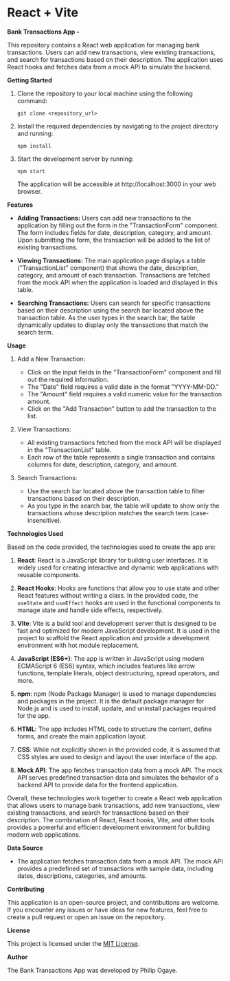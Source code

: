 # React + Vite

**Bank Transactions App -**

This repository contains a React web application for managing bank transactions. Users can add new transactions, view existing transactions, and search for transactions based on their description. The application uses React hooks and fetches data from a mock API to simulate the backend.

**Getting Started**

1. Clone the repository to your local machine using the following command:
   ```
   git clone <repository_url>
   ```

2. Install the required dependencies by navigating to the project directory and running:
   ```
   npm install
   ```

3. Start the development server by running:
   ```
   npm start
   ```
   The application will be accessible at http://localhost:3000 in your web browser.

**Features** 

- **Adding Transactions:** Users can add new transactions to the application by filling out the form in the "TransactionForm" component. The form includes fields for date, description, category, and amount. Upon submitting the form, the transaction will be added to the list of existing transactions.

- **Viewing Transactions:** The main application page displays a table ("TransactionList" component) that shows the date, description, category, and amount of each transaction. Transactions are fetched from the mock API when the application is loaded and displayed in this table.

- **Searching Transactions:** Users can search for specific transactions based on their description using the search bar located above the transaction table. As the user types in the search bar, the table dynamically updates to display only the transactions that match the search term.

**Usage** 

1. Add a New Transaction:
   - Click on the input fields in the "TransactionForm" component and fill out the required information.
   - The "Date" field requires a valid date in the format "YYYY-MM-DD."
   - The "Amount" field requires a valid numeric value for the transaction amount.
   - Click on the "Add Transaction" button to add the transaction to the list.

2. View Transactions:
   - All existing transactions fetched from the mock API will be displayed in the "TransactionList" table.
   - Each row of the table represents a single transaction and contains columns for date, description, category, and amount.

3. Search Transactions:
   - Use the search bar located above the transaction table to filter transactions based on their description.
   - As you type in the search bar, the table will update to show only the transactions whose description matches the search term (case-insensitive).

**Technologies Used**

Based on the code provided, the technologies used to create the app are:

1. **React**: React is a JavaScript library for building user interfaces. It is widely used for creating interactive and dynamic web applications with reusable components.

2. **React Hooks**: Hooks are functions that allow you to use state and other React features without writing a class. In the provided code, the `useState` and `useEffect` hooks are used in the functional components to manage state and handle side effects, respectively.

3. **Vite**: Vite is a build tool and development server that is designed to be fast and optimized for modern JavaScript development. It is used in the project to scaffold the React application and provide a development environment with hot module replacement.

4. **JavaScript (ES6+)**: The app is written in JavaScript using modern ECMAScript 6 (ES6) syntax, which includes features like arrow functions, template literals, object destructuring, spread operators, and more.

5. **npm**: npm (Node Package Manager) is used to manage dependencies and packages in the project. It is the default package manager for Node.js and is used to install, update, and uninstall packages required for the app.

6. **HTML**: The app includes HTML code to structure the content, define forms, and create the main application layout.

7. **CSS**: While not explicitly shown in the provided code, it is assumed that CSS styles are used to design and layout the user interface of the app.

8. **Mock API**: The app fetches transaction data from a mock API. The mock API serves predefined transaction data and simulates the behavior of a backend API to provide data for the frontend application.

Overall, these technologies work together to create a React web application that allows users to manage bank transactions, add new transactions, view existing transactions, and search for transactions based on their description. The combination of React, React hooks, Vite, and other tools provides a powerful and efficient development environment for building modern web applications.

**Data Source**

- The application fetches transaction data from a mock API. The mock API provides a predefined set of transactions with sample data, including dates, descriptions, categories, and amounts.

**Contributing**

This application is an open-source project, and contributions are welcome. If you encounter any issues or have ideas for new features, feel free to create a pull request or open an issue on the repository.

**License**

This project is licensed under the [MIT License](LICENSE). 

**Author**

The Bank Transactions App was developed by Philip Ogaye. 


